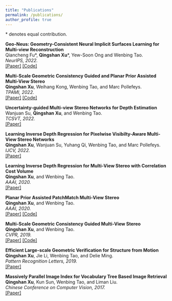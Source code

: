 ```yaml
---
title: "Publications"
permalink: /publications/
author_profile: true
---
```

\* denotes equal contribution. 

<b>Geo-Neus: Geometry-Consistent Neural Implicit Surfaces Learning for Multi-view Reconstruction</b> <br> 
Qiancheng Fu\*, <b>Qingshan Xu</b>\*, Yew-Soon Ong and Wenbing Tao.    
<i>NeurIPS, 2022.</i>  
[[Paper]](https://arxiv.org/abs/2205.15848) [[Code]](https://github.com/GhiXu/Geo-Neus) 

<b>Multi-Scale Geometric Consistency Guided and Planar Prior Assisted Multi-View Stereo</b> <br> 
<b>Qingshan Xu</b>, Weihang Kong, Wenbing Tao, and Marc Pollefeys.   
<i>TPAMI, 2022.</i>  
[[Paper]](https://ieeexplore.ieee.org/document/9863705) [[Code]](https://github.com/GhiXu/ACMMP)  

<b>Uncertainty-guided Multi-view Stereo Networks for Depth Estimation</b> <br> 
Wanjuan Su, <b>Qingshan Xu</b>, and Wenbing Tao.  
<i>TCSVT, 2022.</i>   
[[Paper]](https://ieeexplore.ieee.org/document/9797764)

<b>Learning Inverse Depth Regression for Pixelwise Visibilty-Aware Multi-View Stereo Networks</b> <br> 
<b>Qingshan Xu</b>, Wanjuan Su, Yuhang Qi, Wenbing Tao, and Marc Pollefeys.  
<i>IJCV, 2022.</i>  
[[Paper]](https://trebuchet.public.springernature.app/get_content/79aa1569-1998-49c9-b675-acb305d056a2)

<b>Learning Inverse Depth Regression for Multi-View Stereo with Correlation Cost Volume</b> <br> 
<b>Qingshan Xu</b>, and Wenbing Tao.  
<i>AAAI, 2020.</i>  
[[Paper]](https://arxiv.org/abs/1912.11746) 

<b>Planar Prior Assisted PatchMatch Multi-View Stereo</b> <br> 
<b>Qingshan Xu</b>, and Wenbing Tao.  
<i>AAAI, 2020.</i>  
[[Paper]](https://arxiv.org/abs/1912.11744) [[Code]](https://github.com/GhiXu/ACMP)

<b>Multi-Scale Geometric Consistency Guided Multi-View Stereo</b> <br> 
<b>Qingshan Xu</b>, and Wenbing Tao.  
<i>CVPR, 2019.</i>  
[[Paper]](https://arxiv.org/abs/1904.08103) [[Code]](https://github.com/GhiXu/ACMM)

<b>Efficient Large-scale Geometric Verification for Structure from Motion</b> <br> 
<b>Qingshan Xu</b>, Jie Li, Wenbing Tao, and Delie Ming.  
<i>Pattern Recognition Letters, 2019.</i>  
[[Paper]](https://www.sciencedirect.com/science/article/abs/pii/S0167865518306512)

<b>Massively Parallel Image Index for Vocabulary Tree Based Image Retrieval</b> <br> 
<b>Qingshan Xu</b>, Kun Sun, Wenbing Tao, and Liman Liu.  
<i>Chinese Conference on Computer Vision, 2017.</i>  
[[Paper]](https://link.springer.com/chapter/10.1007/978-981-10-7302-1_9)

<!--
## In Submission
<b>Geo-Neus: Geometry-Consistent Neural Implicit Surfaces Learning for Multi-view Reconstruction</b> <br> 
Qiancheng Fu\*, <b>Qingshan Xu</b>\*, Yew-Soon Ong and Wenbing Tao. (\* Equal Contribution)    
[[Paper]](https://arxiv.org/abs/2205.15848) [[Code]](https://github.com/GhiXu/Geo-Neus) 
--> 



   
